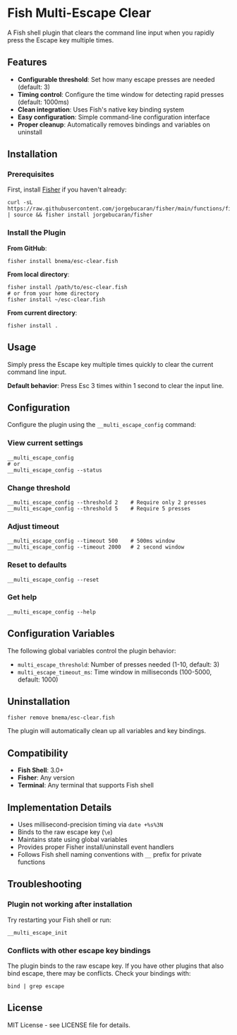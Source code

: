 # Fish Multi-Escape Clear

A Fish shell plugin that clears the command line input when you rapidly press the Escape key multiple times.

## Features

- **Configurable threshold**: Set how many escape presses are needed (default: 3)
- **Timing control**: Configure the time window for detecting rapid presses (default: 1000ms)  
- **Clean integration**: Uses Fish's native key binding system
- **Easy configuration**: Simple command-line configuration interface
- **Proper cleanup**: Automatically removes bindings and variables on uninstall

## Installation

### Prerequisites

First, install [Fisher](https://github.com/jorgebucaran/fisher) if you haven't already:

```fish
curl -sL https://raw.githubusercontent.com/jorgebucaran/fisher/main/functions/fisher.fish | source && fisher install jorgebucaran/fisher
```

### Install the Plugin

**From GitHub**:
```fish
fisher install bnema/esc-clear.fish
```

**From local directory**:
```fish
fisher install /path/to/esc-clear.fish
# or from your home directory
fisher install ~/esc-clear.fish
```

**From current directory**:
```fish
fisher install .
```

## Usage

Simply press the Escape key multiple times quickly to clear the current command line input.

**Default behavior**: Press Esc 3 times within 1 second to clear the input line.

## Configuration

Configure the plugin using the `__multi_escape_config` command:

### View current settings
```fish
__multi_escape_config
# or
__multi_escape_config --status
```

### Change threshold
```fish
__multi_escape_config --threshold 2    # Require only 2 presses
__multi_escape_config --threshold 5    # Require 5 presses
```

### Adjust timeout
```fish
__multi_escape_config --timeout 500    # 500ms window  
__multi_escape_config --timeout 2000   # 2 second window
```


### Reset to defaults
```fish
__multi_escape_config --reset
```

### Get help
```fish
__multi_escape_config --help
```

## Configuration Variables

The following global variables control the plugin behavior:

- `multi_escape_threshold`: Number of presses needed (1-10, default: 3)
- `multi_escape_timeout_ms`: Time window in milliseconds (100-5000, default: 1000)


## Uninstallation

```fish
fisher remove bnema/esc-clear.fish
```

The plugin will automatically clean up all variables and key bindings.

## Compatibility

- **Fish Shell**: 3.0+
- **Fisher**: Any version
- **Terminal**: Any terminal that supports Fish shell

## Implementation Details

- Uses millisecond-precision timing via `date +%s%3N`
- Binds to the raw escape key (`\e`) 
- Maintains state using global variables
- Provides proper Fisher install/uninstall event handlers
- Follows Fish shell naming conventions with `__` prefix for private functions

## Troubleshooting

### Plugin not working after installation
Try restarting your Fish shell or run:
```fish
__multi_escape_init
```

### Conflicts with other escape key bindings
The plugin binds to the raw escape key. If you have other plugins that also bind escape, there may be conflicts. Check your bindings with:
```fish
bind | grep escape
```


## License

MIT License - see LICENSE file for details.